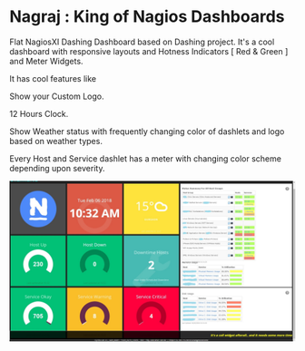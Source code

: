 # Nagraj : King of Nagios Dashboards
Flat NagiosXI Dashing Dashboard based on Dashing project.
It's a cool dashboard with responsive layouts and Hotness Indicators [ Red & Green ]  and Meter Widgets.

It has cool features like

Show your Custom Logo.

12 Hours Clock.

Show Weather status with frequently changing color of dashlets and logo based on weather types.

Every Host and Service dashlet has a meter with changing color scheme depending upon severity.

![alt text](https://github.com/Jackuna/Nagraj/blob/master/NagRaj.jpg)

